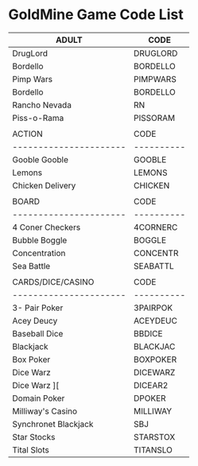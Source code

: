 # GoldMine Game Code List


| ADULT                | CODE     |
|----------------------|----------|
| DrugLord             | DRUGLORD |
| Bordello             | BORDELLO |
| Pimp Wars            | PIMPWARS |
| Bordello             | BORDELLO |
| Rancho Nevada        | RN       |
| Piss-o-Rama          | PISSORAM |
|                      |          |
| ACTION               | CODE     |
|----------------------|----------|
| Gooble Gooble        | GOOBLE   |
| Lemons               | LEMONS   |
| Chicken Delivery     | CHICKEN  |
|                      |          |
| BOARD                | CODE     |
|----------------------|----------|
| 4 Coner Checkers     | 4CORNERC |
| Bubble Boggle        | BOGGLE   |
| Concentration        | CONCENTR |
| Sea Battle           | SEABATTL |
|                      |          |
| CARDS/DICE/CASINO    | CODE     |
|----------------------|----------|
| 3- Pair Poker        | 3PAIRPOK |
| Acey Deucy           | ACEYDEUC |
| Baseball Dice        | BBDICE   |
| Blackjack            | BLACKJAC | 
| Box Poker            | BOXPOKER |
| Dice Warz            | DICEWARZ |
| Dice Warz \]\[       | DICEAR2  |
| Domain Poker         | DPOKER   |
| Milliway's Casino    | MILLIWAY |
| Synchronet Blackjack | SBJ      |
| Star Stocks          | STARSTOX |
| Tital Slots          | TITANSLO |





